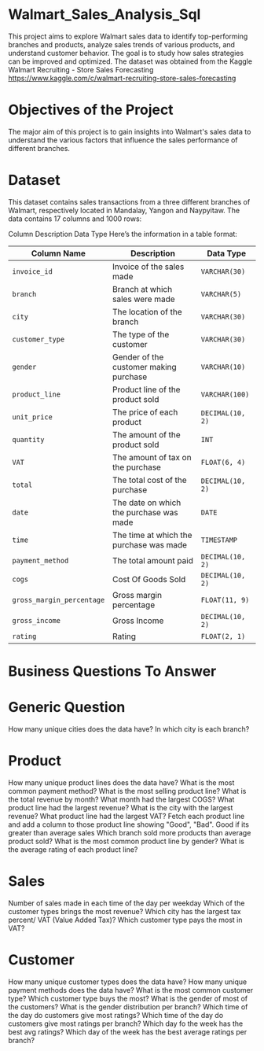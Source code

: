 # Walmart_Sales_Analysis_Sql
This project aims to explore Walmart sales data to identify top-performing branches and products, analyze sales trends of various products, and understand customer behavior. The goal is to study how sales strategies can be improved and optimized. The dataset was obtained from the Kaggle Walmart Recruiting - Store Sales Forecasting https://www.kaggle.com/c/walmart-recruiting-store-sales-forecasting
# Objectives of the Project
The major aim of this project is to gain insights into Walmart's sales data to understand the various factors that influence the sales performance of different branches.
# Dataset
This dataset contains sales transactions from a three different branches of Walmart, respectively located in Mandalay, Yangon and Naypyitaw. The data contains 17 columns and 1000 rows:

Column	Description	Data Type
Here’s the information in a table format:

| **Column Name**           | **Description**                            | **Data Type**       |
|---------------------------|--------------------------------------------|---------------------|
| `invoice_id`              | Invoice of the sales made                 | `VARCHAR(30)`       |
| `branch`                  | Branch at which sales were made           | `VARCHAR(5)`        |
| `city`                    | The location of the branch                | `VARCHAR(30)`       |
| `customer_type`           | The type of the customer                  | `VARCHAR(30)`       |
| `gender`                  | Gender of the customer making purchase    | `VARCHAR(10)`       |
| `product_line`            | Product line of the product sold          | `VARCHAR(100)`      |
| `unit_price`              | The price of each product                 | `DECIMAL(10, 2)`    |
| `quantity`                | The amount of the product sold            | `INT`               |
| `VAT`                     | The amount of tax on the purchase         | `FLOAT(6, 4)`       |
| `total`                   | The total cost of the purchase            | `DECIMAL(10, 2)`    |
| `date`                    | The date on which the purchase was made   | `DATE`              |
| `time`                    | The time at which the purchase was made   | `TIMESTAMP`         |
| `payment_method`          | The total amount paid                     | `DECIMAL(10, 2)`    |
| `cogs`                    | Cost Of Goods Sold                        | `DECIMAL(10, 2)`    |
| `gross_margin_percentage` | Gross margin percentage                   | `FLOAT(11, 9)`      |
| `gross_income`            | Gross Income                              | `DECIMAL(10, 2)`    |
| `rating`                  | Rating                                    | `FLOAT(2, 1)`       |
# Business Questions To Answer
# Generic Question
How many unique cities does the data have?
In which city is each branch?

# Product
How many unique product lines does the data have?
What is the most common payment method?
What is the most selling product line?
What is the total revenue by month?
What month had the largest COGS?
What product line had the largest revenue?
What is the city with the largest revenue?
What product line had the largest VAT?
Fetch each product line and add a column to those product line showing "Good", "Bad". Good if its greater than average sales
Which branch sold more products than average product sold?
What is the most common product line by gender?
What is the average rating of each product line?
# Sales
Number of sales made in each time of the day per weekday
Which of the customer types brings the most revenue?
Which city has the largest tax percent/ VAT (Value Added Tax)?
Which customer type pays the most in VAT?
# Customer
How many unique customer types does the data have?
How many unique payment methods does the data have?
What is the most common customer type?
Which customer type buys the most?
What is the gender of most of the customers?
What is the gender distribution per branch?
Which time of the day do customers give most ratings?
Which time of the day do customers give most ratings per branch?
Which day fo the week has the best avg ratings?
Which day of the week has the best average ratings per branch?















